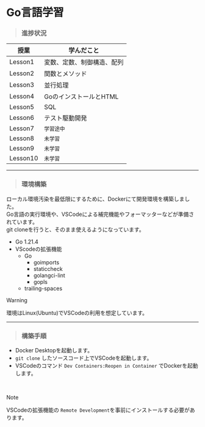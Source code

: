 Go言語学習
==========

>### 進捗状況

| 授業    | 学んだこと|
|--------|-----------|
|Lesson1 |変数、定数、制御構造、配列|
|Lesson2 |関数とメソッド|
|Lesson3 |並行処理|
|Lesson4 |GoのインストールとHTML|
|Lesson5 |SQL|
|Lesson6 |テスト駆動開発|
|Lesson7 |`学習途中`|
|Lesson8 |`未学習`|
|Lesson9 |`未学習`|
|Lesson10|`未学習`|

--------------------


>### 環境構築

ローカル環境汚染を最低限にするために、Dockerにて開発環境を構築しました。<br>
Go言語の実行環境や、VSCodeによる補完機能やフォーマッターなどが準備されています。<br>
git cloneを行うと、そのまま使えるようになっています。
- Go 1.21.4
- VScodeの拡張機能
  - Go
    - goimports
    - staticcheck
    - golangci-lint
    - gopls
  - trailing-spaces

> [!WARNING]
> 環境はLinux(Ubuntu)でVSCodeの利用を想定しています。

-------------

>### 構築手順
- Docker Desktopを起動します。
- `git clone` したソースコード上でVSCodeを起動します。
- VSCodeのコマンド `Dev Containers:Reopen in Container` でDockerを起動します。

<br>

> [!NOTE]
> VSCodeの拡張機能の `Remote Development`を事前にインストールする必要があります。

<br>
